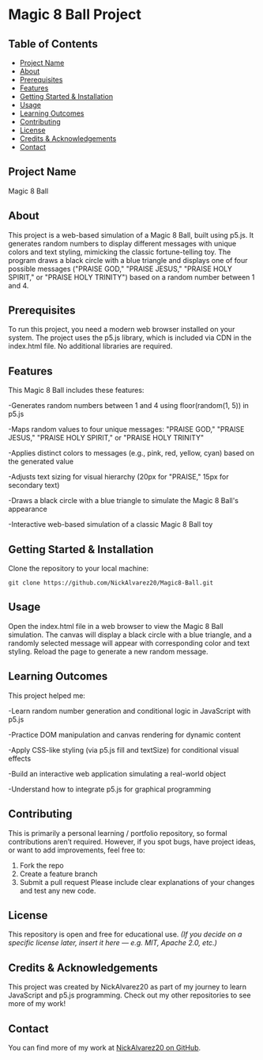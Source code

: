 # Magic 8 Ball Project
## Table of Contents
- [Project Name](#project-name)
- [About](#about)
- [Prerequisites](#prerequisites)
- [Features](#features)
- [Getting Started & Installation](#getting-started--installation)
- [Usage](#usage)
- [Learning Outcomes](#learning-outcomes)
- [Contributing](#contributing)
- [License](#license)
- [Credits & Acknowledgements](#credits--acknowledgements)
- [Contact](#contact)
## Project Name
Magic 8 Ball
## About
This project is a web-based simulation of a Magic 8 Ball, built using p5.js. It generates random numbers to display different messages with unique colors and text styling, mimicking the classic fortune-telling toy. The program draws a black circle with a blue triangle and displays one of four possible messages ("PRAISE GOD," "PRAISE JESUS," "PRAISE HOLY SPIRIT," or "PRAISE HOLY TRINITY") based on a random number between 1 and 4.
## Prerequisites
To run this project, you need a modern web browser installed on your system. The project uses the p5.js library, which is included via CDN in the index.html file. No additional libraries are required.
## Features
This Magic 8 Ball includes these features:

-Generates random numbers between 1 and 4 using floor(random(1, 5)) in p5.js

-Maps random values to four unique messages: "PRAISE GOD," "PRAISE JESUS," "PRAISE HOLY SPIRIT," or "PRAISE HOLY TRINITY"

-Applies distinct colors to messages (e.g., pink, red, yellow, cyan) based on the generated value

-Adjusts text sizing for visual hierarchy (20px for "PRAISE," 15px for secondary text)

-Draws a black circle with a blue triangle to simulate the Magic 8 Ball's appearance

-Interactive web-based simulation of a classic Magic 8 Ball toy

## Getting Started & Installation
Clone the repository to your local machine: 

`git clone https://github.com/NickAlvarez20/Magic8-Ball.git`
## Usage
Open the index.html file in a web browser to view the Magic 8 Ball simulation. The canvas will display a black circle with a blue triangle, and a randomly selected message will appear with corresponding color and text styling. Reload the page to generate a new random message.

## Learning Outcomes
This project helped me:

-Learn random number generation and conditional logic in JavaScript with p5.js

-Practice DOM manipulation and canvas rendering for dynamic content

-Apply CSS-like styling (via p5.js fill and textSize) for conditional visual effects

-Build an interactive web application simulating a real-world object

-Understand how to integrate p5.js for graphical programming

## Contributing
This is primarily a personal learning / portfolio repository, so formal contributions aren’t required. However, if you spot bugs, have project ideas, or want to add improvements, feel free to:
1. Fork the repo
2. Create a feature branch
3. Submit a pull request Please include clear explanations of your changes and test any new code.
## License
This repository is open and free for educational use.
*(If you decide on a specific license later, insert it here — e.g. MIT, Apache 2.0, etc.)*
## Credits & Acknowledgements
This project was created by NickAlvarez20 as part of my journey to learn JavaScript and p5.js programming. Check out my other repositories to see more of my work!
## Contact
You can find more of my work at [NickAlvarez20 on GitHub](https://github.com/NickAlvarez20).
